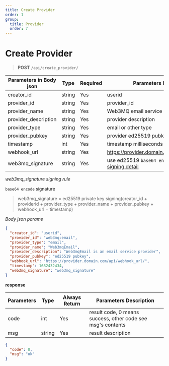 ```yaml
---
title: Create Provider
order: 1
group:
  title: Provider
  order: 7
---
```


# Create Provider

> **POST** `/api/create_provider/`

| Parameters in Body json | Type   | Required | Parameters Description                               |
| ----------------------- | ------ | -------- | ---------------------------------------------------- |
| creator_id              | string | Yes      | userid                                               |
| provider_id             | string | Yes      | provider_id                                          |
| provider_name           | string | Yes      | Web3MQ email service                                 |
| provider_description           | string | Yes      | provider description                               |
| provider_type           | string | Yes      | email or other type                                  |
| provider_pubkey         | string | Yes      | provider ed25519 pubkey                              |
| timestamp               | int    | Yes      | timestamp milliseconds                               |
| webhook_url             | string | Yes      | https://provider.domain.com/api/webhook_url/         |
| web3mq_signature        | string | Yes      | use ed25519 `base64 encode` signature [see signing detail](/docs/Web3MQ-API/signature) |

_web3mq_signature signing rule_

`base64 encode` signature

> web3mq_signature = ed25519 private key signing(creator_id + providerid + provider_type + provider_name + provider_pubkey + webhook_url + timestamp)

_Body json params_

```json
{
  "creator_id": "userid",
  "provider_id": "web3mq:email",
  "provider_type": "email",
  "provider_name": "Web3mqEmail",
  "provider_description": "Web3mqEmail is an email service provider",
  "provider_pubkey": "ed25519 pubkey",
  "webhook_url": "https://provider.domain.com/api/webhook_url/",
  "timestamp": 1632432434,
  "web3mq_signature": "web3mq_signature"
}
```

**response**

| Parameters | Type   | Always Return | Parameters Description                                      |
| ---------- | ------ | ------------- | ----------------------------------------------------------- |
| code       | int    | Yes           | result code, 0 means success, other code see msg's contents |
| msg        | string | Yes           | result description                                          |

```json
{
  "code": 0,
  "msg": "ok"
}
```
